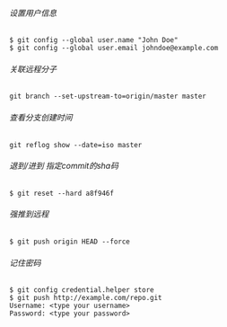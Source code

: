 ###### 设置用户信息

```shell
$ git config --global user.name "John Doe"
$ git config --global user.email johndoe@example.com
```

###### 关联远程分子

```shell
git branch --set-upstream-to=origin/master master
```

###### 查看分支创建时间

```shell
git reflog show --date=iso master
```

###### 退到/进到 指定commit的sha码

```shell
$ git reset --hard a8f946f     
```

######  强推到远程

```shell
$ git push origin HEAD --force  
```
######  记住密码
```shell
$ git config credential.helper store
$ git push http://example.com/repo.git
Username: <type your username>
Password: <type your password>
```
